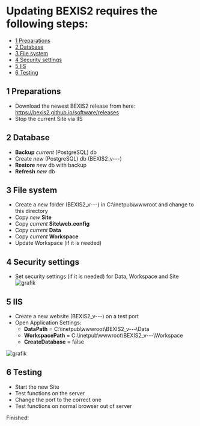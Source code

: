  # Updating BEXIS2 requires the following steps:

<!-- TOC -->
- [1 Preparations](#1-preparations)
- [2 Database](#2-database)
- [3 File system](#3-file-system)
- [4 Security settings](#4-security-settings)
- [5 IIS](#5-IIS)
- [6 Testing](#6-Testing)

<!-- /TOC -->

## 1 Preparations
* Download the newest BEXIS2 release from here: https://bexis2.github.io/software/releases
* Stop the current Site via IIS

## 2 Database
* **Backup** *current* (PostgreSQL) db 
* Create *new* (PostgreSQL) db (BEXIS2_v---)
* **Restore** *new* db with backup
* **Refresh** *new* db

## 3 File system
* Create a new folder (BEXIS2_v---) in C:\inetpub\wwwroot and change to this directory
* Copy *new* **Site** 
* Copy *current* **Site\web.config**  
* Copy *current* **Data** 
* Copy *current* **Workspace** 
* Update Workspace (if it is needed)

## 4 Security settings
* Set security settings (if it is needed) for Data, Workspace and Site 
![grafik](https://user-images.githubusercontent.com/68608907/235126020-bb9dccc1-5815-4871-b136-863c203cf651.png)

## 5 IIS
* Create a new website (BEXIS2_v---) on a test port
* Open Application Settings:
  * **DataPath** = C:\inetpub\wwwroot\BEXIS2_v---\Data
  * **WorkspacePath** = C:\inetpub\wwwroot\BEXIS2_v---\Workspace
  * **CreateDatabase** = false 
 
![grafik](https://user-images.githubusercontent.com/68608907/235127702-c16a0be9-5b56-47ab-9a47-dd96da637d3b.png)

## 6 Testing
* Start the new Site
* Test functions on the server 
* Change the port to the correct one
* Test functions on normal browser out of server

Finished!
